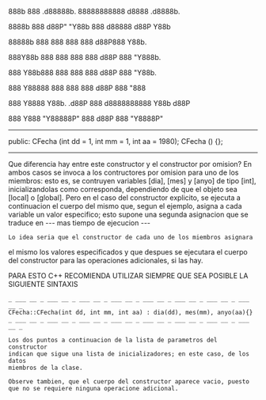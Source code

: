 888b    888  .d88888b. 88888888888     d8888  .d8888b. 

8888b   888 d88P" "Y88b    888        d88888 d88P  Y88b 

88888b  888 888     888    888       d88P888 Y88b.      

888Y88b 888 888     888    888      d88P 888  "Y888b.   

888 Y88b888 888     888    888     d88P  888     "Y88b. 

888  Y88888 888     888    888    d88P   888       "888 

888   Y8888 Y88b. .d88P    888   d8888888888 Y88b  d88P 

888    Y888  "Y88888P"     888  d88P     888  "Y8888P"  

_ ___ __ _ ___ __ _ ___ __ _ ___ __ _ ___ __ _ ___ __ _ ___ __ _ ___ __ _ 
public:
    CFecha (int dd = 1, int mm = 1, int aa = 1980);
    CFecha () {};
_ ___ __ _ ___ __ _ ___ __ _ ___ __ _ ___ __ _ ___ __ _ ___ __ _ ___ __ _ 

Que diferencia hay entre este constructor y el constructor por omision?
    En ambos casos se invoca a los contructores por omision para uno de los 
miembros: esto es, se contruyen variables [dia], [mes] y [anyo] de tipo [int],
inicializandolas como corresponda, dependiendo de que el objeto sea [local]
o [global]. 
    Pero en el caso del constructor explicito, se ejecuta a continuacion
el cuerpo del mismo que, segun el ejemplo, asigna a cada variable un valor 
especifico; esto supone una segunda asignacion que se traduce en 
--- mas tiempo de ejecucion ---

    Lo idea seria que el constructor de cada uno de los miembros asignara
el mismo los valores especificados y que despues se ejecutara el cuerpo del 
constructor para las operaciones adicionales, si las hay.

PARA ESTO C++ RECOMIENDA UTILIZAR SIEMPRE QUE SEA POSIBLE LA SIGUIENTE
SINTAXIS

    _ ___ __ _ ___ __ _ ___ __ _ ___ __ _ ___ __ _ ___ __ _ ___ __ _ ___ __ _
    CFecha::CFecha(int dd, int mm, int aa) : dia(dd), mes(mm), anyo(aa){}
    _ ___ __ _ ___ __ _ ___ __ _ ___ __ _ ___ __ _ ___ __ _ ___ __ _ ___ __ _ 

    Los dos puntos a continuacion de la lista de parametros del constructor
    indican que sigue una lista de inicializadores; en este caso, de los datos
    miembros de la clase.
    
    Observe tambien, que el cuerpo del constructor aparece vacio, puesto
    que no se requiere ninguna operacione adicional.

